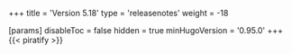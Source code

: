 +++
title = 'Version 5.18'
type = 'releasenotes'
weight = -18

[params]
  disableToc = false
  hidden = true
  minHugoVersion = '0.95.0'
+++
{{< piratify >}}
